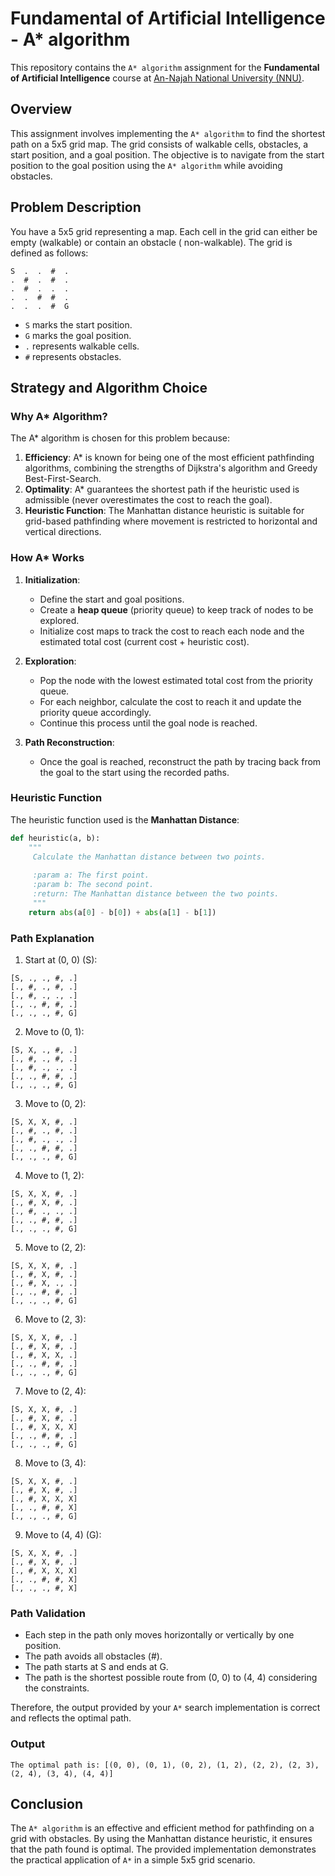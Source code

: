 # Fundamental of Artificial Intelligence - A* algorithm

This repository contains the `A* algorithm` assignment for the **Fundamental of Artificial Intelligence** course at [An-Najah National
University (NNU)](https://www.najah.edu/en/#).

## Overview

This assignment involves implementing the `A* algorithm` to find the shortest path on a 5x5 grid map. The grid consists
of
walkable cells, obstacles, a start position, and a goal position. The objective is to navigate from the start position
to the goal position using the `A* algorithm` while avoiding obstacles.

## Problem Description

You have a 5x5 grid representing a map. Each cell in the grid can either be empty (walkable) or contain an obstacle (
non-walkable). The grid is defined as follows:

```
S  .  .  #  .
.  #  .  #  .
.  #  .  .  .
.  .  #  #  .
.  .  .  #  G
```

- `S` marks the start position.
- `G` marks the goal position.
- `.` represents walkable cells.
- `#` represents obstacles.

## Strategy and Algorithm Choice

### Why A* Algorithm?

The A* algorithm is chosen for this problem because:

1. **Efficiency**: A* is known for being one of the most efficient pathfinding algorithms, combining the strengths of
   Dijkstra's algorithm and Greedy Best-First-Search.
2. **Optimality**: A* guarantees the shortest path if the heuristic used is admissible (never overestimates the cost to
   reach the goal).
3. **Heuristic Function**: The Manhattan distance heuristic is suitable for grid-based pathfinding where movement is
   restricted to horizontal and vertical directions.

### How A* Works

1. **Initialization**:
    - Define the start and goal positions.
    - Create a **heap queue** (priority queue) to keep track of nodes to be explored.
    - Initialize cost maps to track the cost to reach each node and the estimated total cost (current cost + heuristic
      cost).

2. **Exploration**:
    - Pop the node with the lowest estimated total cost from the priority queue.
    - For each neighbor, calculate the cost to reach it and update the priority queue accordingly.
    - Continue this process until the goal node is reached.

3. **Path Reconstruction**:
    - Once the goal is reached, reconstruct the path by tracing back from the goal to the start using the recorded
      paths.

### Heuristic Function

The heuristic function used is the **Manhattan Distance**:

```python
def heuristic(a, b):
    """
     Calculate the Manhattan distance between two points.
 
     :param a: The first point.
     :param b: The second point.
     :return: The Manhattan distance between the two points.
     """
    return abs(a[0] - b[0]) + abs(a[1] - b[1])
```

### Path Explanation

1. Start at (0, 0) (S):

```
[S, ., ., #, .]
[., #, ., #, .]
[., #, ., ., .]
[., ., #, #, .]
[., ., ., #, G]
```

2. Move to (0, 1):

```
[S, X, ., #, .]
[., #, ., #, .]
[., #, ., ., .]
[., ., #, #, .]
[., ., ., #, G]
```

3. Move to (0, 2):

```
[S, X, X, #, .]
[., #, ., #, .]
[., #, ., ., .]
[., ., #, #, .]
[., ., ., #, G]
```

4. Move to (1, 2):

```
[S, X, X, #, .]
[., #, X, #, .]
[., #, ., ., .]
[., ., #, #, .]
[., ., ., #, G]
```

5. Move to (2, 2):

```
[S, X, X, #, .]
[., #, X, #, .]
[., #, X, ., .]
[., ., #, #, .]
[., ., ., #, G]
```

6. Move to (2, 3):

```
[S, X, X, #, .]
[., #, X, #, .]
[., #, X, X, .]
[., ., #, #, .]
[., ., ., #, G]
```

7. Move to (2, 4):

```
[S, X, X, #, .]
[., #, X, #, .]
[., #, X, X, X]
[., ., #, #, .]
[., ., ., #, G]
```

8. Move to (3, 4):

```
[S, X, X, #, .]
[., #, X, #, .]
[., #, X, X, X]
[., ., #, #, X]
[., ., ., #, G]
```

9. Move to (4, 4) (G):

```
[S, X, X, #, .]
[., #, X, #, .]
[., #, X, X, X]
[., ., #, #, X]
[., ., ., #, X]
```

### Path Validation

- Each step in the path only moves horizontally or vertically by one position.
- The path avoids all obstacles (#).
- The path starts at S and ends at G.
- The path is the shortest possible route from (0, 0) to (4, 4) considering the constraints.

Therefore, the output provided by your `A*` search implementation is correct and reflects the optimal path.

### Output

```
The optimal path is: [(0, 0), (0, 1), (0, 2), (1, 2), (2, 2), (2, 3), (2, 4), (3, 4), (4, 4)]
```

## Conclusion

The `A* algorithm` is an effective and efficient method for pathfinding on a grid with obstacles. By using the Manhattan
distance heuristic, it ensures that the path found is optimal. The provided implementation demonstrates the practical
application of `A*` in a simple 5x5 grid scenario.

